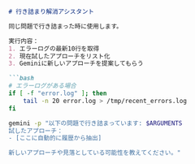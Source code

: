 ```markdown
# 行き詰まり解消アシスタント

同じ問題で行き詰まった時に使用します。

実行内容：
1. エラーログの最新10行を取得
2. 現在試したアプローチをリスト化
3. Geminiに新しいアプローチを提案してもらう

```bash
# エラーログがある場合
if [ -f "error.log" ]; then
    tail -n 20 error.log > /tmp/recent_errors.log
fi

gemini -p "以下の問題で行き詰まっています: $ARGUMENTS
試したアプローチ：
- [ここに自動的に履歴から抽出]

新しいアプローチや見落としている可能性を教えてください。"
